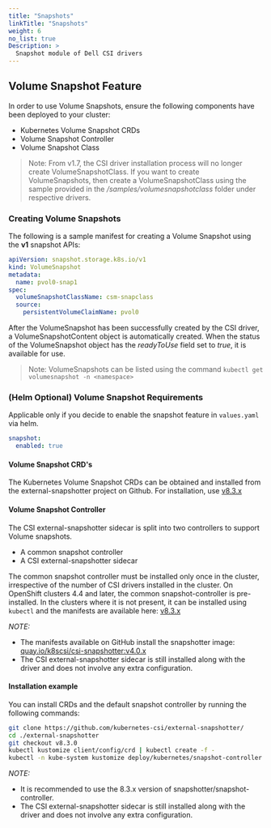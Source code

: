 ```yaml
---
title: "Snapshots"
linkTitle: "Snapshots"
weight: 6
no_list: true
Description: >
  Snapshot module of Dell CSI drivers
---
```

## Volume Snapshot Feature

In order to use Volume Snapshots, ensure the following components have been deployed to your cluster:

- Kubernetes Volume Snapshot CRDs
- Volume Snapshot Controller
- Volume Snapshot Class

>Note: From v1.7, the CSI driver installation process will no longer create VolumeSnapshotClass.
> If you want to create VolumeSnapshots, then create a VolumeSnapshotClass using the sample provided in the _/samples/volumesnapshotclass_ folder under respective drivers.

### Creating Volume Snapshots

The following is a sample manifest for creating a Volume Snapshot using the **v1** snapshot APIs:

```yaml
apiVersion: snapshot.storage.k8s.io/v1
kind: VolumeSnapshot
metadata:
  name: pvol0-snap1
spec:
  volumeSnapshotClassName: csm-snapclass
  source:
    persistentVolumeClaimName: pvol0
```

After the VolumeSnapshot has been successfully created by the CSI driver, a VolumeSnapshotContent object is automatically created. When the status of the VolumeSnapshot object has the _readyToUse_ field set to _true_, it is available for use.

>Note: VolumeSnapshots can be listed using the command `kubectl get volumesnapshot -n <namespace>`

### (Helm Optional) Volume Snapshot Requirements

Applicable only if you decide to enable the snapshot feature in `values.yaml` via helm.

```yaml
snapshot:
  enabled: true
```

#### Volume Snapshot CRD's

The Kubernetes Volume Snapshot CRDs can be obtained and installed from the external-snapshotter project on Github. For installation, use [v8.3.x](https://github.com/kubernetes-csi/external-snapshotter/tree/v8.3.0/client/config/crd)

#### Volume Snapshot Controller

The CSI external-snapshotter sidecar is split into two controllers to support Volume snapshots.

- A common snapshot controller
- A CSI external-snapshotter sidecar

The common snapshot controller must be installed only once in the cluster, irrespective of the number of CSI drivers installed in the cluster. On OpenShift clusters 4.4 and later, the common snapshot-controller is pre-installed. In the clusters where it is not present, it can be installed using `kubectl` and the manifests are available here: [v8.3.x](https://github.com/kubernetes-csi/external-snapshotter/tree/v8.3.0/deploy/kubernetes/snapshot-controller)

*NOTE:*

- The manifests available on GitHub install the snapshotter image:
  [quay.io/k8scsi/csi-snapshotter:v4.0.x](https://quay.io/repository/k8scsi/csi-snapshotter?tag=v4.0.0&tab=tags)
- The CSI external-snapshotter sidecar is still installed along with the driver and does not involve any extra configuration.

#### Installation example

You can install CRDs and the default snapshot controller by running the following commands:

```bash
git clone https://github.com/kubernetes-csi/external-snapshotter/
cd ./external-snapshotter
git checkout v8.3.0
kubectl kustomize client/config/crd | kubectl create -f -
kubectl -n kube-system kustomize deploy/kubernetes/snapshot-controller | kubectl create -f -
```

*NOTE:*

- It is recommended to use the 8.3.x version of snapshotter/snapshot-controller.
- The CSI external-snapshotter sidecar is still installed along with the driver and does not involve any extra configuration.
